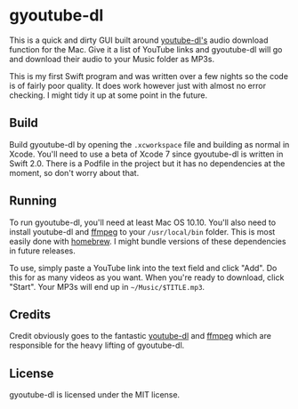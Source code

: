 # gyoutube-dl

This is a quick and dirty GUI built around
[youtube-dl's][youtube-dl-home] audio download function for the
Mac. Give it a list of YouTube links and gyoutube-dl will go and
download their audio to your Music folder as MP3s.

[youtube-dl-home]: https://github.com/rg3/youtube-dl

This is my first Swift program and was written over a few nights so
the code is of fairly poor quality. It does work however just with
almost no error checking. I might tidy it up at some point in the
future.

## Build

Build gyoutube-dl by opening the `.xcworkspace` file and building as
normal in Xcode. You'll need to use a beta of Xcode 7 since
gyoutube-dl is written in Swift 2.0. There is a Podfile in the project
but it has no dependencies at the moment, so don't worry about that.

## Running

To run gyoutube-dl, you'll need at least Mac OS 10.10. You'll also
need to install youtube-dl and [ffmpeg][ffmpeg-home] to your
`/usr/local/bin` folder. This is most easily done with
[homebrew][brew-home]. I might bundle versions of these dependencies
in future releases.

[ffmpeg-home]: http://ffmpeg.org
[brew-home]: http://brew.sh

To use, simply paste a YouTube link into the text field and click
"Add". Do this for as many videos as you want. When you're ready to
download, click "Start". Your MP3s will end up in
`~/Music/$TITLE.mp3`.

## Credits

Credit obviously goes to the fantastic [youtube-dl][youtube-dl-home]
and [ffmpeg][ffmpeg-home] which are responsible for the heavy lifting
of gyoutube-dl.

## License

gyoutube-dl is licensed under the MIT license.

